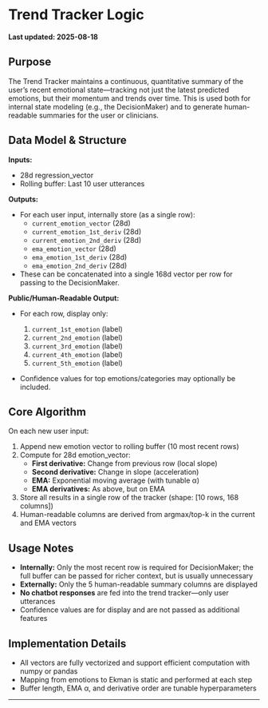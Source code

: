 # Trend Tracker Logic

**Last updated: 2025-08-18**

## Purpose

The Trend Tracker maintains a continuous, quantitative summary of the user’s recent emotional state—tracking not just the latest predicted emotions, but their momentum and trends over time. This is used both for internal state modeling (e.g., the DecisionMaker) and to generate human-readable summaries for the user or clinicians.

## Data Model & Structure

**Inputs:**

- 28d regression_vector
- Rolling buffer: Last 10 user utterances

**Outputs:**

- For each user input, internally store (as a single row):
  - `current_emotion_vector` (28d)
  - `current_emotion_1st_deriv` (28d)
  - `current_emotion_2nd_deriv` (28d)
  - `ema_emotion_vector` (28d)
  - `ema_emotion_1st_deriv` (28d)
  - `ema_emotion_2nd_deriv` (28d)
- These can be concatenated into a single 168d vector per row for passing to the DecisionMaker.

**Public/Human-Readable Output:**

- For each row, display only:

  1. `current_1st_emotion` (label)
  2. `current_2nd_emotion` (label)
  3. `current_3rd_emotion` (label)
  4. `current_4th_emotion` (label)
  5. `current_5th_emotion` (label)
- Confidence values for top emotions/categories may optionally be included.

## Core Algorithm

On each new user input:

1. Append new emotion vector to rolling buffer (10 most recent rows)
2. Compute for 28d emotion_vector:
   - **First derivative:** Change from previous row (local slope)
   - **Second derivative:** Change in slope (acceleration)
   - **EMA:** Exponential moving average (with tunable α)
   - **EMA derivatives:** As above, but on EMA
3. Store all results in a single row of the tracker (shape: [10 rows, 168 columns])
4. Human-readable columns are derived from argmax/top-k in the current and EMA vectors

## Usage Notes

- **Internally:** Only the most recent row is required for DecisionMaker; the full buffer can be passed for richer context, but is usually unnecessary
- **Externally:** Only the 5 human-readable summary columns are displayed
- **No chatbot responses** are fed into the trend tracker—only user utterances
- Confidence values are for display and are not passed as additional features

## Implementation Details

- All vectors are fully vectorized and support efficient computation with numpy or pandas
- Mapping from emotions to Ekman is static and performed at each step
- Buffer length, EMA α, and derivative order are tunable hyperparameters

---
